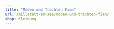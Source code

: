 ```yaml
---
title: "Moden und Trachten Fian"
url: /millstatt-am-see/moden-und-trachten-fian/
shop: Kleidung
---
```

